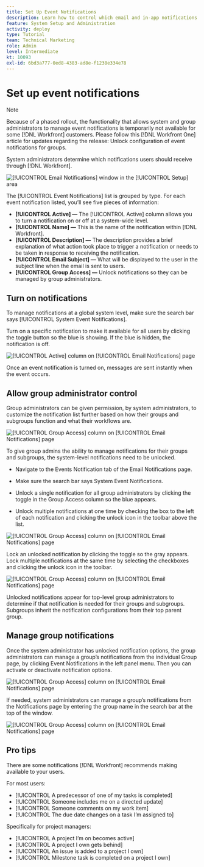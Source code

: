 ```yaml
---
title: Set Up Event Notifications
description: Learn how to control which email and in-app notifications users receive by managing event notifications.
feature: System Setup and Administration
activity: deploy
type: Tutorial
team: Technical Marketing
role: Admin
level: Intermediate
kt: 10093
exl-id: 6bd3a777-0ed8-4383-ad8e-f1238e334e78
---
```

<!---
this has the same content as the system administrator notification setup and mangement section of the email and inapp notificiations learning path
--->

<!---
add URL link in the note at the top of the LP
--->

# Set up event notifications

>[!NOTE]
>
>Because of a phased rollout, the functionality that allows system and group administrators to manage event notifications is temporarily not available for some [!DNL Workfront] customers. Please follow this [!DNL Workfront One] article for updates regarding the release: Unlock configuration of event notifications for groups.

System administrators determine which notifications users should receive through [!DNL Workfront].

![[!UICONTROL Email Notifications] window in the [!UICONTROL Setup] area](assets/admin-fund-notifications-1.png)

The [!UICONTROL Event Notifications] list is grouped by type. For each event notification listed, you’ll see five pieces of information:

* **[!UICONTROL Active] —** The [!UICONTROL Active] column allows you to turn a notification on or off at a system-wide level.
* **[!UICONTROL Name] —** This is the name of the notification within [!DNL Workfront].
* **[!UICONTROL Description] —** The description provides a brief explanation of what action took place to trigger a notification or needs to be taken in response to receiving the notification.
* **[!UICONTROL Email Subject] —** What will be displayed to the user in the subject line when the email is sent to users.
* **[!UICONTROL Group Access] —** Unlock notifications so they can be managed by group administrators. 

## Turn on notifications

To manage notifications at a global system level, make sure the search bar says [!UICONTROL System Event Notifications]. 

Turn on a specific notification to make it available for all users by clicking the toggle button so the blue is showing. If the blue is hidden, the notification is off.

![[!UICONTROL Active] column on [!UICONTROL Email Notifications] page](assets/admin-fund-notifications-2.png)

Once an event notification is turned on, messages are sent instantly when the event occurs.

## Allow group administrator control

Group administrators can be given permission, by system administrators, to customize the notification list further based on how their groups and subgroups function and what their workflows are.

![[!UICONTROL Group Access] column on [!UICONTROL Email Notifications] page](assets/ganotifications_01.png)

To give group admins the ability to manage notifications for their groups and subgroups, the system-level notifications need to be unlocked.

* Navigate to the Events Notification tab of the Email Notifications page. 

* Make sure the search bar says System Event Notifications. 

* Unlock a single notification for all group administrators by clicking the toggle in the Group Access column so the blue appears. 

* Unlock multiple notifications at one time by checking the box to the left of each notification and clicking the unlock icon in the toolbar above the list. 

![[!UICONTROL Group Access] column on [!UICONTROL Email Notifications] page](assets/ganotifications_02.png)

Lock an unlocked notification by clicking the toggle so the gray appears. Lock multiple notifications at the same time by selecting the checkboxes and clicking the unlock icon in the toolbar. 

![[!UICONTROL Group Access] column on [!UICONTROL Email Notifications] page](assets/ganotifications_03.png)

Unlocked notifications appear for top-level group administrators to determine if that notification is needed for their groups and subgroups. Subgroups inherit the notification configurations from their top parent group. ﻿


## Manage group notifications

Once the system administrator has unlocked notification options, the group administrators can manage a group’s notifications from the individual Group page, by clicking Event Notifications in the left panel menu. Then you can activate or deactivate notification options.

![[!UICONTROL Group Access] column on [!UICONTROL Email Notifications] page](assets/managegroupnotifications_01.png)

If needed, system administrators can manage a group’s notifications from the Notifications page by entering the group name in the search bar at the top of the window.

![[!UICONTROL Group Access] column on [!UICONTROL Email Notifications] page](assets/managegroupnotifications_02.png)

## Pro tips

There are some notifications [!DNL Workfront] recommends making available to your users.

For most users:

* [!UICONTROL A predecessor of one of my tasks is completed]
* [!UICONTROL Someone includes me on a directed update]
* [!UICONTROL Someone comments on my work item]
* [!UICONTROL The due date changes on a task I’m assigned to]
 

Specifically for project managers:

* [!UICONTROL A project I’m on becomes active]
* [!UICONTROL A project I own gets behind]
* [!UICONTROL An issue is added to a project I own]
* [!UICONTROL Milestone task is completed on a project I own]

<!---
learn more URLs
--->
